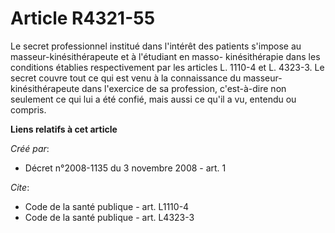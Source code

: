 # Article R4321-55

Le secret professionnel institué dans l'intérêt des patients s'impose au masseur-kinésithérapeute et à l'étudiant en masso-
kinésithérapie dans les conditions établies respectivement par les articles L. 1110-4 et L. 4323-3. Le secret couvre tout ce
qui est venu à la connaissance du masseur-kinésithérapeute dans l'exercice de sa profession, c'est-à-dire non seulement ce
qui lui a été confié, mais aussi ce qu'il a vu, entendu ou compris.

**Liens relatifs à cet article**

_Créé par_:

  - Décret n°2008-1135 du 3 novembre 2008 - art. 1

_Cite_:

  - Code de la santé publique - art. L1110-4
  - Code de la santé publique - art. L4323-3
